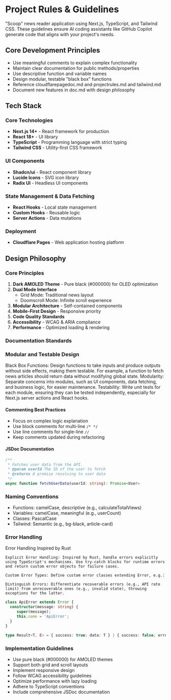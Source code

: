 # Project Rules & Guidelines

"Scoop" news reader application using Next.js, TypeScript, and Tailwind CSS. These guidelines ensure AI coding assistants like GitHub Copilot generate code that aligns with your project's needs.

## Core Development Principles
- Use meaningful comments to explain complex functionality
- Maintain clear documentation for public methods/properties
- Use descriptive function and variable names
- Design modular, testable "black box" functions
- Reference cloudflarepagedoc.md and projectrules.md and tailwind.md
- Document new features in doc.md with design philosophy

## Tech Stack

### Core Technologies
- **Next.js 14+** - React framework for production
- **React 18+** - UI library
- **TypeScript** - Programming language with strict typing
- **Tailwind CSS** - Utility-first CSS framework

### UI Components
- **Shadcn/ui** - React component library
- **Lucide Icons** - SVG icon library
- **Radix UI** - Headless UI components

### State Management & Data Fetching
- **React Hooks** - Local state management
- **Custom Hooks** - Reusable logic
- **Server Actions** - Data mutations

### Deployment
- **Cloudflare Pages** - Web application hosting platform

## Design Philosophy

### Core Principles
1. **Dark AMOLED Theme** - Pure black (#000000) for OLED optimization
2. **Dual Mode Interface**
    - Grid Mode: Traditional news layout
    - Doomscroll Mode: Infinite scroll experience
3. **Modular Architecture** - Self-contained components
4. **Mobile-First Design** - Responsive priority
5. **Code Quality Standards**
6. **Accessibility** - WCAG & ARIA compliance
7. **Performance** - Optimized loading & rendering

### Documentation Standards

### Modular and Testable Design

Black Box Functions: Design functions to take inputs and produce outputs without side effects, making them testable. For example, a function to fetch news articles should return data without modifying global state.
Modularity: Separate concerns into modules, such as UI components, data fetching, and business logic, for easier maintenance.
Testability: Write unit tests for each module, ensuring they can be tested independently, especially for Next.js server actions and React hooks.

#### Commenting Best Practices
- Focus on complex logic explanation
- Use block comments for multi-line `/* */`
- Use line comments for single-line `//`
- Keep comments updated during refactoring

#### JSDoc Documentation
```typescript
/**
 * Fetches user data from the API.
 * @param userId The ID of the user to fetch
 * @returns A promise resolving to user data
 */
async function fetchUserData(userId: string): Promise<User>
```

### Naming Conventions
- Functions: camelCase, descriptive (e.g., calculateTotalViews)
- Variables: camelCase, meaningful (e.g., userCount)
- Classes: PascalCase
- Tailwind: Semantic (e.g., bg-black, article-card)

### Error Handling 

Error Handling Inspired by Rust

    Explicit Error Handling: Inspired by Rust, handle errors explicitly using TypeScript's mechanisms. Use try-catch blocks for runtime errors and return custom error objects for failure cases.

    Custom Error Types: Define custom error classes extending Error, e.g.:

    Distinguish Errors: Differentiate recoverable errors (e.g., API rate limit) from unrecoverable ones (e.g., invalid state), throwing exceptions for the latter.

```typescript
class ApiError extends Error {
  constructor(message: string) {
     super(message);
     this.name = 'ApiError';
  }
}

type Result<T, E> = { success: true; data: T } | { success: false; error: E };
```

### Implementation Guidelines
- Use pure black (#000000) for AMOLED themes
- Support both grid and scroll layouts
- Implement responsive design
- Follow WCAG accessibility guidelines
- Optimize performance with lazy loading
- Adhere to TypeScript conventions
- Include comprehensive JSDoc documentation
